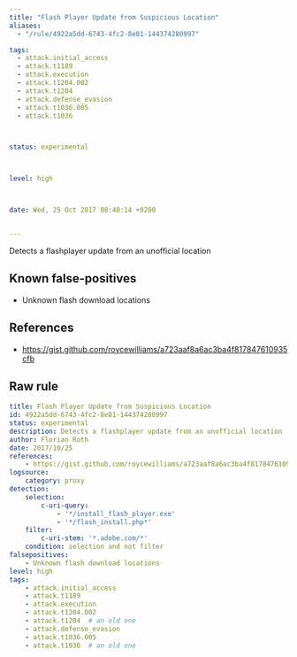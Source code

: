 ```yaml
---
title: "Flash Player Update from Suspicious Location"
aliases:
  - "/rule/4922a5dd-6743-4fc2-8e81-144374280997"

tags:
  - attack.initial_access
  - attack.t1189
  - attack.execution
  - attack.t1204.002
  - attack.t1204
  - attack.defense_evasion
  - attack.t1036.005
  - attack.t1036



status: experimental



level: high



date: Wed, 25 Oct 2017 08:40:14 +0200


---
```


Detects a flashplayer update from an unofficial location

<!--more-->


## Known false-positives

* Unknown flash download locations



## References

* https://gist.github.com/roycewilliams/a723aaf8a6ac3ba4f817847610935cfb


## Raw rule
```yaml
title: Flash Player Update from Suspicious Location
id: 4922a5dd-6743-4fc2-8e81-144374280997
status: experimental
description: Detects a flashplayer update from an unofficial location
author: Florian Roth
date: 2017/10/25
references:
    - https://gist.github.com/roycewilliams/a723aaf8a6ac3ba4f817847610935cfb
logsource:
    category: proxy
detection:
    selection:
        c-uri-query:
            - '*/install_flash_player.exe'
            - '*/flash_install.php*'
    filter:
        c-uri-stem: '*.adobe.com/*'
    condition: selection and not filter
falsepositives:
    - Unknown flash download locations
level: high
tags:
    - attack.initial_access
    - attack.t1189
    - attack.execution
    - attack.t1204.002
    - attack.t1204  # an old one
    - attack.defense_evasion
    - attack.t1036.005
    - attack.t1036  # an old one
```
